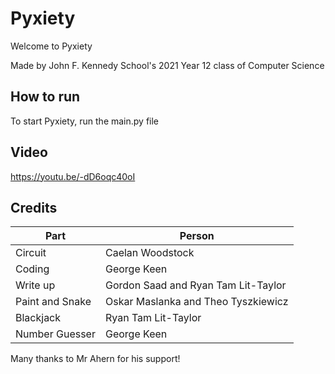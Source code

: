 # Pyxiety

Welcome to Pyxiety

Made by John F. Kennedy School's 2021 Year 12 class of Computer Science

## How to run
To start Pyxiety, run the main.py file

## Video
https://youtu.be/-dD6oqc40oI

## Credits
Part | Person
------------ | -------------
Circuit | Caelan Woodstock
Coding | George Keen
Write up | Gordon Saad and Ryan Tam Lit-Taylor
Paint and Snake | Oskar Maslanka and Theo Tyszkiewicz
Blackjack | Ryan Tam Lit-Taylor
Number Guesser | George Keen

Many thanks to Mr Ahern for his support!
